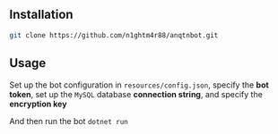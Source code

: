 ## Installation
```bash
git clone https://github.com/n1ghtm4r88/anqtnbot.git
```

## Usage
Set up the bot configuration in `resources/config.json`, specify the **bot token**, set up the `MySQL` database **connection string**, and specify the **encryption key**

And then run the bot `dotnet run`
